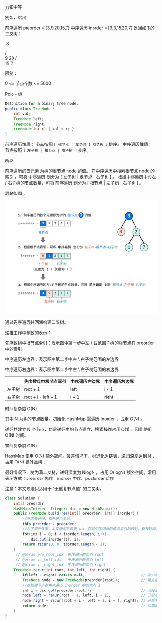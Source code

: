 力扣中等



例如，给出

前序遍历 preorder = [3,9,20,15,7]
中序遍历 inorder = [9,3,15,20,7]
返回如下的二叉树：

​	3

   / \
  9  20
    /  \
   15   7


限制：

0 <= 节点个数 <= 5000

 



Pojo - 树

````java
Definition for a binary tree node.
public class TreeNode {
    int val;
    TreeNode left;
    TreeNode right;
    TreeNode(int x) { val = x; }
}
````





前序遍历性质： 节点按照 `[ 根节点 | 左子树 | 右子树 ]` 排序。
中序遍历性质： 节点按照 `[ 左子树 | 根节点 | 右子树 ]` 排序。 

所以

前序遍历的首元素 为树的根节点 node 的值。
在中序遍历中搜索根节点 node 的索引 ，可将 中序遍历 划分为    [ 左子树 | 根节点 | 右子树 ] 。
根据中序遍历中的左 / 右子树的节点数量，可将 前序遍历 划分为 [ 根节点 | 左子树 | 右子树 ] 。



思路如图：

![1611745352121](../../../assets/1611745352121.png)

通过先序遍历并回溯构建二叉树。



递推工作中参数的表示：

先序数组中根节点索引：表示图中第一步中左 \ 右范围子树的根节点在 preorder中的索引

中序遍历左边界：表示图中第二步中左 \ 右子树范围的左边界

中序遍历右边界：表示图中第二步中左 \ 右子树范围的右边界

|        | 先序数组中根节点索引 | 中序遍历左边界 | 中序遍历右边界 |
| ------ | -------------------- | -------------- | -------------- |
| 左子树 | root + 1             | left           | i - 1          |
| 右子树 | root + i - left + 1  | i + 1          | right          |





时间复杂度 O(N) ： 

其中 N 为树的节点数量。初始化 HashMap 需遍历 inorder ，占用 O(N) 。

递归共建立 N 个节点，每层递归中的节点建立、搜索操作占用 O(1) ，因此使用 O(N) 时间。

空间复杂度 O(N) ：

HashMap 使用 O(N) 额外空间。最差情况下，树退化为链表，递归深度达到 N ，占用 O(N) 额外空间；

最好情况下，树为满二叉树，递归深度为 NlogN ，占用 O(logN) 额外空间。常用表示方式：preorder 先序、inorder 中序、postorder 后序



注意：本文方法只适用于 “无重复节点值” 的二叉树。 

```java
class Solution {
    int[] preorder;
    HashMap<Integer, Integer> dic = new HashMap<>();
    public TreeNode buildTree(int[] preorder, int[] inorder) {
        //下边要递归，都升级为全局。
        this.preorder = preorder;
        //为了提升效率，本文使用哈希表 dic 存储中序遍历的值与索引的映射，查找时间复杂度为 O(1)
        for(int i = 0; i < inorder.length; i++)
            dic.put(inorder[i], i);
        return recur(0, 0, inorder.length - 1);
    }
     // @param pre_root_idx  先序遍历的索引 root
     // @param in_left_idx   中序遍历的索引 left
     // @param in_right_idx  中序遍历的索引 right
    TreeNode recur(int root, int left, int right) {
        if(left > right) return null;                          // 递归终止
        TreeNode node = new TreeNode(preorder[root]);          // 建立根节点
        //查找根节点在中序遍历 inorder 中的索引 i 
        int i = dic.get(preorder[root]);                       // 划分根节点、左子树、右子树
        node.left = recur(root + 1, left, i - 1);              // 开启左子树递归
        node.right = recur(root + i - left + 1, i + 1, right); // 开启右子树递归
        return node;                                           // 回溯返回根节点
    }
}
```

